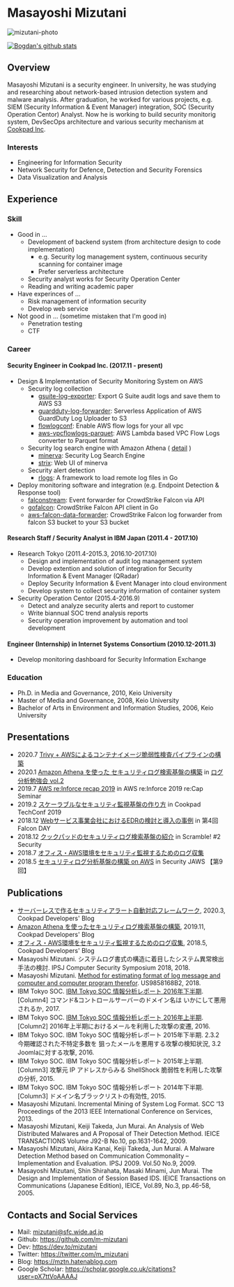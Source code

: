 # Masayoshi Mizutani

![mizutani-photo](https://user-images.githubusercontent.com/605953/71606352-7036c780-2bb3-11ea-92d9-a07a84da76a7.jpg)

<a href="https://github.com/anuraghazra/github-readme-stats">
  <img align="center" src="https://github-readme-stats.anuraghazra1.vercel.app/api?username=m-mizutani&show_icons=true&include_all_commits=true&count_private=true" alt="Bogdan's github stats" />
</a>

## Overview

Masayoshi Mizutani is a security engineer. In university, he was studying and researching about network-based intrusion detection system and malware analysis. After graduation, he worked for various projects, e.g. SIEM (Security Information & Event Manager) integration, SOC (Security Operation Centor) Analyst. Now he is working to build security monitorig system, DevSecOps architecture and various security mechanism at <a href="https://cookpad.com">Cookpad Inc</a>.

### Interests

- Engineering for Information Security
- Network Security for Defence, Detection and Security Forensics
- Data Visualization and Analysis

## Experience

### Skill

- Good in ...
  - Development of backend system (from architecture design to code implementation)
    - e.g. Security log management system, continuous security scanning for container image
    - Prefer serverless architecture
  - Security analyst works for Security Operation Center
  - Reading and writing academic paper
- Have experinces of ...
  - Risk management of information security
  - Develop web service
- Not good in ... (sometime mistaken that I'm good in)
  - Penetration testing
  - CTF

### Career

#### Security Engineer in Cookpad Inc. (2017.11 - present)

- Design & Implementation of Security Monitoring System on AWS
  - Security log collection
    - [gsuite-log-exporter](https://github.com/m-mizutani/gsuite-log-exporter): Export G Suite audit logs and save them to AWS S3
    - [guardduty-log-forwarder](https://github.com/m-mizutani/guardduty-log-forwarder): Serverless Application of AWS GuardDuty Log Uploader to S3
    - [flowlogconf](https://github.com/m-mizutani/flowlogconf): Enable AWS flow logs for your all vpc
    - [aws-vpcflowlogs-parquet](https://github.com/m-mizutani/aws-vpcflowlogs-parquet): AWS Lambda based VPC Flow Logs converter to Parquet format
  - Security log search engine with Amazon Athena ( [detail](https://techlife.cookpad.com/entry/2019/11/21/073000) )
    - [minerva](https://github.com/m-mizutani/minerva): Security Log Search Engine
    - [strix](https://github.com/m-mizutani/strix): Web UI of minerva
  - Security alert detection
    - [rlogs](https://github.com/m-mizutani/rlogs): A framework to load remote log files in Go
- Deploy monitoring software and integration (e.g. Endpoint Detection & Response tool)
  - [falconstream](https://github.com/m-mizutani/falconstream): Event forwarder for CrowdStrike Falcon via API
  - [gofalcon](https://github.com/m-mizutani/gofalcon): CrowdStrike Falcon API client in Go
  - [aws-falcon-data-forwarder](https://github.com/m-mizutani/aws-falcon-data-forwarder): CrowdStrike Falcon log forwarder from falcon S3 bucket to your S3 bucket

#### Research Staff / Security Analyst in IBM Japan (2011.4 - 2017.10)
- Research Tokyo (2011.4-2015.3, 2016.10-2017.10)
  - Design and implementation of audit log management system
  - Develop extention and solution of integration for Security Information & Event Manager (QRadar)
  - Deploy Security Information & Event Manager into cloud environment
  - Develop system to collect security information of container system
- Security Operation Centor (2015.4-2016.9)
  - Detect and analyze security alerts and report to customer
  - Write biannual SOC trend analysis reports
  - Security operation improvement by automation and tool development
    
#### Engineer (Internship) in Internet Systems Consortium (2010.12-2011.3)

- Develop monitoring dashboard for Security Information Exchange

### Education

- Ph.D. in Media and Governance, 2010, Keio University
- Master of Media and Governance, 2008, Keio University
- Bachelor of Arts in Environment and Information Studies, 2006, Keio University

## Presentations

- 2020.7 [Trivy + AWSによるコンテナイメージ脆弱性検査パイプラインの構築](https://techlife.cookpad.com/entry/catbox)
- 2020.1 [Amazon Athena を使った セキュリティログ検索基盤の構築](https://speakerdeck.com/mizutani/seclog-athena) in [ログ分析勉強会 vol.2](https://loganalytics.connpass.com/event/157354/)
- 2019.7 [AWS re:Inforce recap 2019](https://speakerdeck.com/mizutani/aws-re-inforce-recap-2019) in AWS re:Inforce 2019 re:Cap Seminar
- 2019.2 [スケーラブルなセキュリティ監視基盤の作り方](https://speakerdeck.com/mizutani/techconf2019-mizutani) in Cookpad TechConf 2019
- 2018.12 [Webサービス事業会社におけるEDRの検討と導入の事例](https://speakerdeck.com/mizutani/falconday201812) in 第4回 Falcon DAY
- 2018.12 [クックパッドのセキュリティログ検索基盤の紹介](https://speakerdeck.com/mizutani/security-log-search) in Scramble! #2 Security
- 2018.7 [オフィス・AWS環境をセキュリティ監視するためのログ収集](https://speakerdeck.com/mizutani/ohuisuawshuan-jing-wosekiyuritei-jian-shi-surutamefalserokushou-ji)
- 2018.5 [セキュリティログ分析基盤の構築 on AWS](https://speakerdeck.com/mizutani/sekiyuriteirogufen-xi-ji-pan-falsegou-zhu-on-aws) in Security JAWS 【第9回】

## Publications

- [サーバーレスで作るセキュリティアラート自動対応フレームワーク](https://techlife.cookpad.com/entry/2020/03/18/073000), 2020.3, Cookpad Developers' Blog
- [Amazon Athena を使ったセキュリティログ検索基盤の構築](https://techlife.cookpad.com/entry/2019/11/21/073000), 2019.11, Cookpad Developers' Blog
- [オフィス・AWS環境をセキュリティ監視するためのログ収集](https://techlife.cookpad.com/entry/2018/05/31/080000), 2018.5, Cookpad Developers' Blog
- Masayoshi Mizutani. システムログ書式の構造に着目したシステム異常検出手法の検討. IPSJ Computer Security Symposium 2018, 2018.
- Masayoshi Mizutani. [Method for estimating format of log message and computer and computer program therefor](https://patents.google.com/patent/US9858168B2). US9858168B2, 2018.
- IBM Tokyo SOC. [IBM Tokyo SOC 情報分析レポート 2016年下半期](https://www.ibm.com/blogs/tokyo-soc/wp-content/uploads/2017/04/tokyo_soc_report2016_h2.pdf). [Column4] コマンド&コントロールサーバーのドメイン名は いかにして悪用されるか, 2017.
- IBM Tokyo SOC. [IBM Tokyo SOC 情報分析レポート 2016年上半期](https://www.ibm.com/blogs/tokyo-soc/wp-content/uploads/2016/02/tokyo_soc_report2016_h1.pdf). [Column2] 2016年上半期におけるメールを利用した攻撃の変遷, 2016.
- IBM Tokyo SOC. IBM Tokyo SOC 情報分析レポート 2015年下半期. 2.3.2 今期確認された不特定多数を 狙ったメールを悪用する攻撃の検知状況, 3.2 Joomlaに対する攻撃, 2016.
- IBM Tokyo SOC. IBM Tokyo SOC 情報分析レポート 2015年上半期. [Column3] 攻撃元 IP アドレスからみる ShellShock 脆弱性を利用した攻撃の分析, 2015.
- IBM Tokyo SOC. IBM Tokyo SOC 情報分析レポート 2014年下半期. [Column3] ドメイン名ブラックリストの有効性, 2015.
- Masayoshi Mizutani. Incremental Mining of System Log Format. SCC ‘13 Proceedings of the 2013 IEEE International Conference on Services, 2013.
- Masayoshi Mizutani, Keiji Takeda, Jun Murai. An Analysis of Web Distributed Malwares and A Proposal of Their Detection Method. IEICE TRANSACTIONS Volume J92-B No.10, pp.1631-1642, 2009.
- Masayoshi Mizutani, Akira Kanai, Keiji Takeda, Jun Murai. A Malware Detection Method based on Communication Commonality – Implementation and Evaluation. IPSJ 2009. Vol.50 No.9, 2009.
- Masayoshi Mizutani, Shin Shirahata, Masaki Minami, Jun Murai. The Design and Implementation of Session Based IDS. IEICE Transactions on Communications (Japanese Edition), IEICE, Vol.89, No.3, pp.46-58, 2005.

## Contacts and Social Services

- Mail: mizutani@sfc.wide.ad.jp
- Github: https://github.com/m-mizutani
- Dev: https://dev.to/mizutani
- Twitter: https://twitter.com/m_mizutani
- Blog: https://mztn.hatenablog.com
- Google Scholar: https://scholar.google.co.uk/citations?user=pX7ttVoAAAAJ
